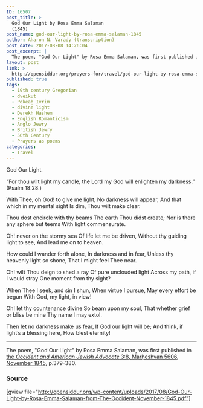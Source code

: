 ```yaml
---
ID: 16507
post_title: >
  God Our Light by Rosa Emma Salaman
  (1845)
post_name: god-our-light-by-rosa-emma-salaman-1845
author: Aharon N. Varady (transcription)
post_date: 2017-08-08 14:26:04
post_excerpt: |
  The poem, "God Our Light" by Rosa Emma Salaman, was first published in <a href="http://web.nli.org.il/sites/JPress/English/Pages/The-Occident-and-American-Jewish-Advocate.aspx">the <em>Occident and American Jewish Advocate</em> 3:8, Marḥeshvan 5606, November 1845</a>, p.379-380.
layout: post
link: >
  http://opensiddur.org/prayers-for/travel/god-our-light-by-rosa-emma-salaman-1845/
published: true
tags:
  - 19th century Gregorian
  - dveikut
  - Pokeaḥ Ivrim
  - divine light
  - Derekh Hashem
  - English Romanticism
  - Anglo Jewry
  - British Jewry
  - 56th Century
  - Prayers as poems
categories:
  - Travel
---
```

<div class="english"> 
God Our Light.


“For thou wilt light my candle, the Lord my God will enlighten my darkness.” (Psalm 18:28.)

With Thee, oh God! to give me light,
No darkness will appear,
And that which in my mental sight
Is dim, Thou wilt make clear.

Thou dost encircle with thy beams
The earth Thou didst create;
Nor is there any sphere but teems
With light commensurate.

Oh! never on the stormy sea
Of life let me be driven,
Without thy guiding light to see,
And lead me on to heaven.

How could I wander forth alone,
In darkness and in fear,
Unless thy heavenly light so shone,
That I might feel Thee near.

Oh! wilt Thou deign to shed a ray
Of pure unclouded light
Across my path, if I would stray
One moment from thy sight?

When Thee I seek, and sin I shun,
When virtue I pursue,
May every effort be begun
With God, my light, in view!

Oh! let thy countenance divine
So beam upon my soul,
That whether grief or bliss be mine
Thy name I may extol.

Then let no darkness make us fear,
If God our light will be;
And think, if light’s a blessing here,
How blest eternity!
</div>

<hr />
The poem, "God Our Light" by Rosa Emma Salaman, was first published in <a href="http://web.nli.org.il/sites/JPress/English/Pages/The-Occident-and-American-Jewish-Advocate.aspx">the <em>Occident and American Jewish Advocate</em> 3:8, Marḥeshvan 5606, November 1845</a>, p.379-380. 

<h3>Source</h3>

[gview file="http://opensiddur.org/wp-content/uploads/2017/08/God-Our-Light-by-Rosa-Emma-Salaman-from-The-Occident-November-1845.pdf"]

